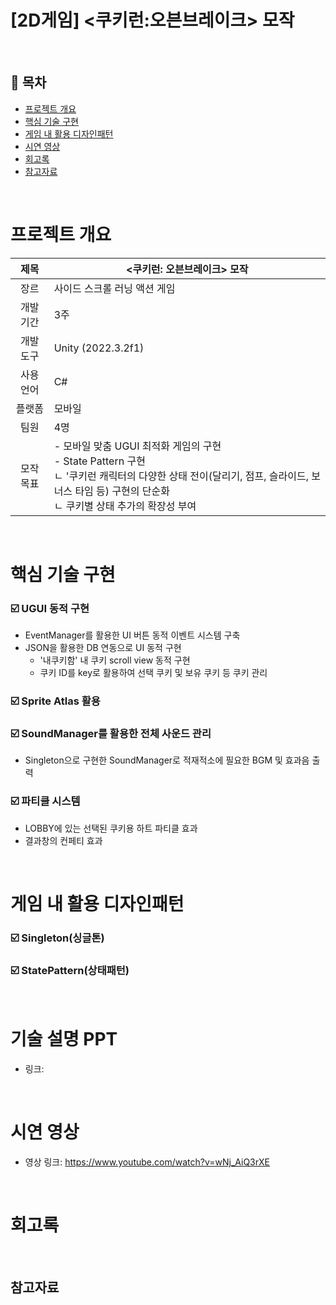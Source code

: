 # [2D게임] <쿠키런:오븐브레이크> 모작
</br>

## :memo: 목차

- [프로젝트 개요](#프로젝트-개요)
- [핵심 기술 구현](#핵심-기술-구현)
- [게임 내 활용 디자인패턴](#게임-내-활용-디자인패턴)
- [시연 영상](#시연-영상)
- [회고록](#회고록)
- [참고자료](#참고자료)

</br>

# 프로젝트 개요

|제목|<쿠키런: 오븐브레이크> 모작|
|:------:|---|
|장르|사이드 스크롤 러닝 액션 게임|
|개발 기간|3주|
|개발 도구|Unity (2022.3.2f1)|
|사용 언어|C#|
|플랫폼|모바일|
|팀원|4명|
|모작 목표| - 모바일 맞춤 UGUI 최적화 게임의 구현 <br> - State Pattern 구현 <br> ㄴ '쿠키런 캐릭터의 다양한 상태 전이(달리기, 점프, 슬라이드, 보너스 타임 등) 구현의 단순화 <br> ㄴ 쿠키별 상태 추가의 확장성 부여

</br>

# 핵심 기술 구현

### :ballot_box_with_check: UGUI 동적 구현
* EventManager를 활용한 UI 버튼 동적 이벤트 시스템 구축
* JSON을 활용한 DB 연동으로 UI 동적 구현
  - '내쿠키함' 내 쿠키 scroll view 동적 구현
  - 쿠키 ID를 key로 활용하여 선택 쿠키 및 보유 쿠키 등 쿠키 관리
### :ballot_box_with_check: Sprite Atlas 활용
### :ballot_box_with_check: SoundManager를 활용한 전체 사운드 관리
* Singleton으로 구현한 SoundManager로 적재적소에 필요한 BGM 및 효과음 출력
### :ballot_box_with_check: 파티클 시스템
* LOBBY에 있는 선택된 쿠키용 하트 파티클 효과
* 결과창의 컨페티 효과

</br>

# 게임 내 활용 디자인패턴
### :ballot_box_with_check: Singleton(싱글톤)
### :ballot_box_with_check: StatePattern(상태패턴)

</br>

# 기술 설명 PPT
- 링크:

</br>

# 시연 영상
- 영상 링크: https://www.youtube.com/watch?v=wNj_AiQ3rXE

</br>

# 회고록

</br>

## 참고자료
